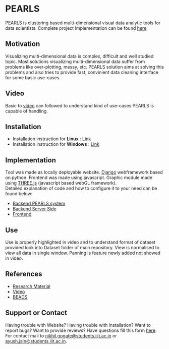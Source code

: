 # PEARLS

PEARLS is clustering based multi-dimensional visual data analytic tools for data scientists. Complete project Implementation can be found [here](https://github.com/jainayush975/PEARLS).

## Motivation

Visualizing multi-dimensional data is complex, difficult and well studied topic. Most solutions visualizing multi-dimensional data suffer from problems like over-plotting, messy, etc. PEARLS solution aims at solving this problems and also tries to provide fast, convinient data cleaning interface for some basic use-cases.

## Video  
Basic to [video](https://drive.google.com/file/d/11pMJE3_2l0FiE1oz00ni9bsX1BCxJXwW/view?usp=sharing) can followed to understand kind of use-cases PEARLS is capable of handling.

## Installation
- Installation instruction for **Linux** : [Link](./docs/installation.md)  
- Installation instruction for **Windows** : [Link](./docs/installation_windows.md)

## Implementation
Tool was made as locally deployable website. [Django](https://www.djangoproject.com/) webframework based on python. Frontend was made using javascript. Graphic module made using [THREE.js](https://threejs.org/) (javascript based webGL framework).  
Detailed explanation of code and how to configure it to your need can be found below:
- [Backend PEARLS system](./docs/backend.md)
- [Backend Server Side]()
- [Frontend]()

## Use
Use is properly highlighted in video and to understand format of dataset provided look into Dataset folder of main repository. View is normalised to view all data in single window. Panning is feature newly added not showed in video.

## References

- [Research Material]()
- [Video](https://drive.google.com/file/d/11pMJE3_2l0FiE1oz00ni9bsX1BCxJXwW/view?usp=sharing)
- [BEADS](https://ieeexplore.ieee.org/document/5333417)  

## Support or Contact

Having trouble with Website? Having trouble with installation? Want to report bugs? Want to provide reviews? Have questions fill this form [here](https://goo.gl/forms/s05Z8mMfRbjSxqBA3).  
For contact mail to [nikhil.gogate@students.iiit.ac.in](nikhil.gogate@students.iiit.ac.in) or [ayush.jain@students.iiit.ac.in](ayush.jain@students.iiit.ac.in).
